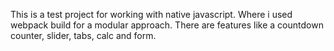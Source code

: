 This is a test project for working with native javascript. Where i used webpack build for a modular approach.
There are features like a countdown counter, slider, tabs, calc and form.
